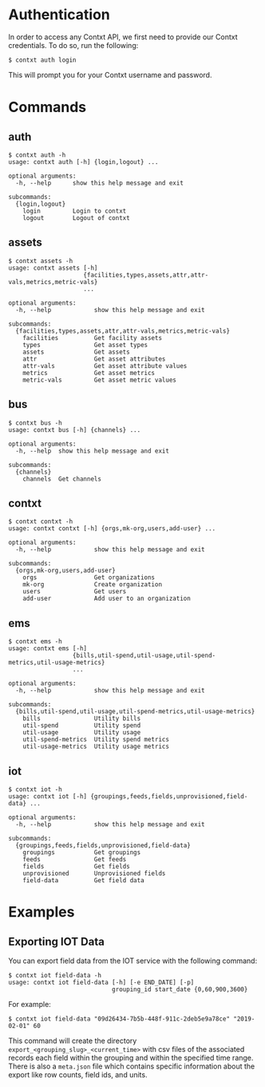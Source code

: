 # Authentication
In order to access any Contxt API, we first need to provide our Contxt credentials. To do so, run the following:
```console
$ contxt auth login
```

This will prompt you for your Contxt username and password.

# Commands

## auth
```console
$ contxt auth -h
usage: contxt auth [-h] {login,logout} ...

optional arguments:
  -h, --help      show this help message and exit

subcommands:
  {login,logout}
    login         Login to contxt
    logout        Logout of contxt
```

## assets
```console
$ contxt assets -h 
usage: contxt assets [-h]
                     {facilities,types,assets,attr,attr-vals,metrics,metric-vals}
                     ...

optional arguments:
  -h, --help            show this help message and exit

subcommands:
  {facilities,types,assets,attr,attr-vals,metrics,metric-vals}
    facilities          Get facility assets
    types               Get asset types
    assets              Get assets
    attr                Get asset attributes
    attr-vals           Get asset attribute values
    metrics             Get asset metrics
    metric-vals         Get asset metric values

```

## bus
```console
$ contxt bus -h
usage: contxt bus [-h] {channels} ...

optional arguments:
  -h, --help  show this help message and exit

subcommands:
  {channels}
    channels  Get channels
```

## contxt
```console
$ contxt contxt -h
usage: contxt contxt [-h] {orgs,mk-org,users,add-user} ...

optional arguments:
  -h, --help            show this help message and exit

subcommands:
  {orgs,mk-org,users,add-user}
    orgs                Get organizations
    mk-org              Create organization
    users               Get users
    add-user            Add user to an organization
```

## ems
```console
$ contxt ems -h 
usage: contxt ems [-h]
                  {bills,util-spend,util-usage,util-spend-metrics,util-usage-metrics}
                  ...

optional arguments:
  -h, --help            show this help message and exit

subcommands:
  {bills,util-spend,util-usage,util-spend-metrics,util-usage-metrics}
    bills               Utility bills
    util-spend          Utility spend
    util-usage          Utility usage
    util-spend-metrics  Utility spend metrics
    util-usage-metrics  Utility usage metrics
```

## iot
```console
$ contxt iot -h 
usage: contxt iot [-h] {groupings,feeds,fields,unprovisioned,field-data} ...

optional arguments:
  -h, --help            show this help message and exit

subcommands:
  {groupings,feeds,fields,unprovisioned,field-data}
    groupings           Get groupings
    feeds               Get feeds
    fields              Get fields
    unprovisioned       Unprovisioned fields
    field-data          Get field data
```

# Examples

## Exporting IOT Data
You can export field data from the IOT service with the following command:
```console
$ contxt iot field-data -h
usage: contxt iot field-data [-h] [-e END_DATE] [-p]
                             grouping_id start_date {0,60,900,3600}
```

For example:
```console
$ contxt iot field-data "09d26434-7b5b-448f-911c-2deb5e9a78ce" "2019-02-01" 60
```

This command will create the directory `export_<grouping_slug>_<current_time>` with csv files of the associated records each field within the grouping and within the specified time range. There is also a `meta.json` file which contains specific information about the export like row counts, field ids, and units.